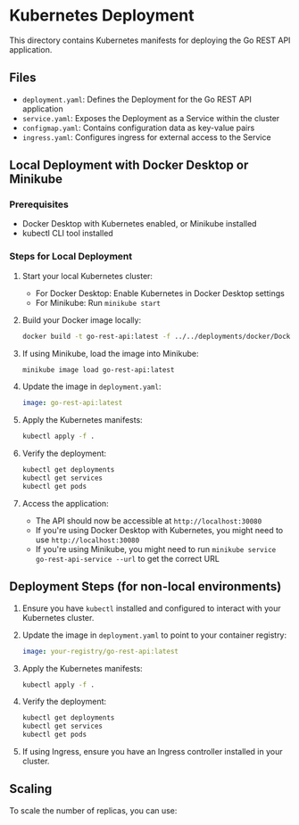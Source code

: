 # Kubernetes Deployment

This directory contains Kubernetes manifests for deploying the Go REST API application.

## Files

- `deployment.yaml`: Defines the Deployment for the Go REST API application
- `service.yaml`: Exposes the Deployment as a Service within the cluster
- `configmap.yaml`: Contains configuration data as key-value pairs
- `ingress.yaml`: Configures ingress for external access to the Service

## Local Deployment with Docker Desktop or Minikube

### Prerequisites

- Docker Desktop with Kubernetes enabled, or Minikube installed
- kubectl CLI tool installed

### Steps for Local Deployment

1. Start your local Kubernetes cluster:
   - For Docker Desktop: Enable Kubernetes in Docker Desktop settings
   - For Minikube: Run `minikube start`

2. Build your Docker image locally:
   ```bash
   docker build -t go-rest-api:latest -f ../../deployments/docker/Dockerfile ../..
   ```

3. If using Minikube, load the image into Minikube:
   ```bash
   minikube image load go-rest-api:latest
   ```

4. Update the image in `deployment.yaml`:
   ```yaml
   image: go-rest-api:latest
   ```

5. Apply the Kubernetes manifests:
   ```bash
   kubectl apply -f .
   ```

6. Verify the deployment:
   ```bash
   kubectl get deployments
   kubectl get services
   kubectl get pods
   ```

7. Access the application:
   - The API should now be accessible at `http://localhost:30080`
   - If you're using Docker Desktop with Kubernetes, you might need to use `http://localhost:30080`
   - If you're using Minikube, you might need to run `minikube service go-rest-api-service --url` to get the correct URL

## Deployment Steps (for non-local environments)

1. Ensure you have `kubectl` installed and configured to interact with your Kubernetes cluster.

2. Update the image in `deployment.yaml` to point to your container registry:
   ```yaml
   image: your-registry/go-rest-api:latest
   ```

3. Apply the Kubernetes manifests:
   ```bash
   kubectl apply -f .
   ```

4. Verify the deployment:
   ```bash
   kubectl get deployments
   kubectl get services
   kubectl get pods
   ```

5. If using Ingress, ensure you have an Ingress controller installed in your cluster.

## Scaling

To scale the number of replicas, you can use: